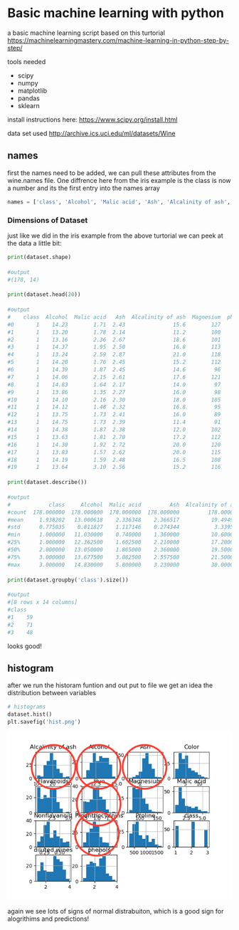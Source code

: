 # Basic machine learning with python

a basic machine learning script based on this turtorial https://machinelearningmastery.com/machine-learning-in-python-step-by-step/

tools needed
* scipy
* numpy
* matplotlib
* pandas
* sklearn

install instructions here: https://www.scipy.org/install.html

data set used http://archive.ics.uci.edu/ml/datasets/Wine

## names

first the names need to be added, we can pull these attributes from the wine.names file. One diffrence here from the iris example is the class is now a number and its the first entry into the names array

```python
names = ['class', 'Alcohol', 'Malic acid', 'Ash', 'Alcalinity of ash', 'Magnesium', 'phenols', 'Flavanoids', 'Nonflavanoid', 'Proanthocyanins', 'Color', 'Hue', 'diluted wines', 'Proline']
```

### Dimensions of Dataset
just like we did in the iris example from the above turtorial we can peek at the data a little bit:

```python
print(dataset.shape)

#output
#(178, 14)

print(dataset.head(20))

#output
#    class  Alcohol  Malic acid   Ash  Alcalinity of ash  Magnesium  phenols  Flavanoids  Nonflavanoid  Proanthocyanins  Color   Hue  diluted wines  Proline
#0       1    14.23        1.71  2.43               15.6        127     2.80        3.06          0.28             2.29   5.64  1.04           3.92     1065
#1       1    13.20        1.78  2.14               11.2        100     2.65        2.76          0.26             1.28   4.38  1.05           3.40     1050
#2       1    13.16        2.36  2.67               18.6        101     2.80        3.24          0.30             2.81   5.68  1.03           3.17     1185
#3       1    14.37        1.95  2.50               16.8        113     3.85        3.49          0.24             2.18   7.80  0.86           3.45     1480
#4       1    13.24        2.59  2.87               21.0        118     2.80        2.69          0.39             1.82   4.32  1.04           2.93      735
#5       1    14.20        1.76  2.45               15.2        112     3.27        3.39          0.34             1.97   6.75  1.05           2.85     1450
#6       1    14.39        1.87  2.45               14.6         96     2.50        2.52          0.30             1.98   5.25  1.02           3.58     1290
#7       1    14.06        2.15  2.61               17.6        121     2.60        2.51          0.31             1.25   5.05  1.06           3.58     1295
#8       1    14.83        1.64  2.17               14.0         97     2.80        2.98          0.29             1.98   5.20  1.08           2.85     1045
#9       1    13.86        1.35  2.27               16.0         98     2.98        3.15          0.22             1.85   7.22  1.01           3.55     1045
#10      1    14.10        2.16  2.30               18.0        105     2.95        3.32          0.22             2.38   5.75  1.25           3.17     1510
#11      1    14.12        1.48  2.32               16.8         95     2.20        2.43          0.26             1.57   5.00  1.17           2.82     1280
#12      1    13.75        1.73  2.41               16.0         89     2.60        2.76          0.29             1.81   5.60  1.15           2.90     1320
#13      1    14.75        1.73  2.39               11.4         91     3.10        3.69          0.43             2.81   5.40  1.25           2.73     1150
#14      1    14.38        1.87  2.38               12.0        102     3.30        3.64          0.29             2.96   7.50  1.20           3.00     1547
#15      1    13.63        1.81  2.70               17.2        112     2.85        2.91          0.30             1.46   7.30  1.28           2.88     1310
#16      1    14.30        1.92  2.72               20.0        120     2.80        3.14          0.33             1.97   6.20  1.07           2.65     1280
#17      1    13.83        1.57  2.62               20.0        115     2.95        3.40          0.40             1.72   6.60  1.13           2.57     1130
#18      1    14.19        1.59  2.48               16.5        108     3.30        3.93          0.32             1.86   8.70  1.23           2.82     1680
#19      1    13.64        3.10  2.56               15.2        116     2.70        3.03          0.17             1.66   5.10  0.96           3.36      845

print(dataset.describe())

#output
#            class     Alcohol  Malic acid         Ash  Alcalinity of ash  ...  Proanthocyanins       Color         Hue  diluted wines      Proline
#count  178.000000  178.000000  178.000000  178.000000         178.000000  ...       178.000000  178.000000  178.000000     178.000000   178.000000
#mean     1.938202   13.000618    2.336348    2.366517          19.494944  ...         1.590899    5.058090    0.957449       2.611685   746.893258
#std      0.775035    0.811827    1.117146    0.274344           3.339564  ...         0.572359    2.318286    0.228572       0.709990   314.907474
#min      1.000000   11.030000    0.740000    1.360000          10.600000  ...         0.410000    1.280000    0.480000       1.270000   278.000000
#25%      1.000000   12.362500    1.602500    2.210000          17.200000  ...         1.250000    3.220000    0.782500       1.937500   500.500000
#50%      2.000000   13.050000    1.865000    2.360000          19.500000  ...         1.555000    4.690000    0.965000       2.780000   673.500000
#75%      3.000000   13.677500    3.082500    2.557500          21.500000  ...         1.950000    6.200000    1.120000       3.170000   985.000000
#max      3.000000   14.830000    5.800000    3.230000          30.000000  ...         3.580000   13.000000    1.710000       4.000000  1680.000000

print(dataset.groupby('class').size())

#output
#[8 rows x 14 columns]
#class
#1    59
#2    71
#3    48

```

looks good!

## histogram

after we run the historam funtion and out put to file we get an idea the distribution between variables

```python
# histograms
dataset.hist()
plt.savefig('hist.png')
```
![alt text](https://github.com/littlefoot22/python-machine-learning/blob/master/images/hist.png "Histogram")

again we see lots of signs of normal distrabuiton, which is a good sign for alogrithims and predictions!

